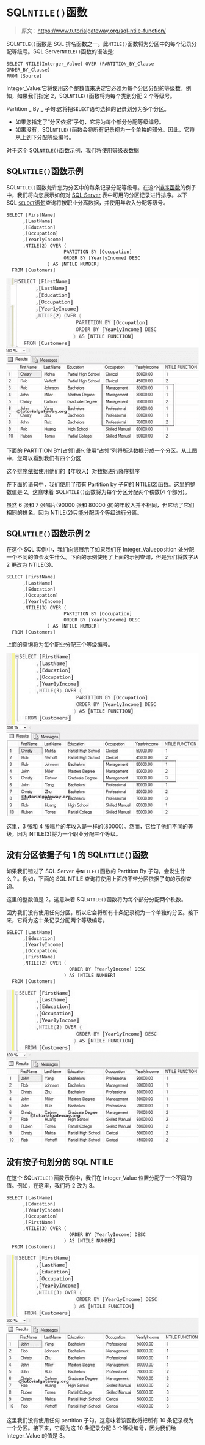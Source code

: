 # SQL`NTILE()`函数

> 原文：<https://www.tutorialgateway.org/sql-ntile-function/>

SQL`NTILE()`函数是 SQL 排名函数之一。此`NTILE()`函数将为分区中的每个记录分配等级号。SQL Server`NTILE()`函数的语法是:

```
SELECT NTILE(Interger_Value) OVER (PARTITION_BY_Clause ORDER_BY_Clause)
FROM [Source]
```

Integer_Value:它将使用这个整数值来决定它必须为每个分区分配的等级数。例如，如果我们指定 2，SQL`NTILE()`函数将为每个类别分配 2 个等级号。

Partition _ By _ 子句:这将把`SELECT`语句选择的记录划分为多个分区。

*   如果您指定了“分区依据”子句，它将为每个部分分配等级编号。
*   如果没有，SQL`NTILE()`函数会将所有记录视为一个单独的部分。因此，它将从上到下分配等级编号。

对于这个 SQL`NTILE()`函数示例，我们将使用[等级表](https://www.tutorialgateway.org/sql-data/)数据

## SQL`NTILE()`函数示例

SQL`NTILE()`函数允许您为分区中的每条记录分配等级号。在这个[排序函数](https://www.tutorialgateway.org/ranking-functions-in-sql-server/)的例子中，我们将向您展示如何对 [SQL Server](https://www.tutorialgateway.org/sql/) 表中可用的分区记录进行排序。以下 SQL [`SELECT`语句](https://www.tutorialgateway.org/sql-select-statement/)查询将按职业分离数据，并使用年收入分配等级号。

```
SELECT [FirstName]
      ,[LastName]
      ,[Education]
      ,[Occupation]
      ,[YearlyIncome]
      ,NTILE(2) OVER (
                     PARTITION BY [Occupation] 
                     ORDER BY [YearlyIncome] DESC
         	   ) AS [NTILE NUMBER]
  FROM [Customers]
```

![SQL NTILE FUNCTION 1](img/2e61fe9682df848ee288a25762944c03.png)

下面的 PARTITION BY[占领]语句使用“占领”列将所选数据分成一个分区。从上图中，您可以看到我们有四个分区

这个[排序依据](https://www.tutorialgateway.org/sql-order-by-clause/)使用他们的【年收入】对数据进行降序排序

在下面的语句中，我们使用了带有 Partition by 子句的 NTILE(2)函数。这里的整数值是 2。这意味着 SQL`NTILE()`函数将为每个分区分配两个秩数(4 个部分)。

虽然 6 张和 7 张唱片(90000 张和 80000 张)的年收入并不相同，但它给了它们相同的排名。因为 NTILE(2)只能分配两个等级进行分离。

## SQL`NTILE()`函数示例 2

在这个 SQL 实例中，我们向您展示了如果我们在 Integer_Valueposition 处分配一个不同的值会发生什么。下面的示例使用了上面的示例查询，但是我们将数字从 2 更改为 NTILE(3)。

```
SELECT [FirstName]
      ,[LastName]
      ,[Education]
      ,[Occupation]
      ,[YearlyIncome]
      ,NTILE(3) OVER (
                     PARTITION BY [Occupation] 
                     ORDER BY [YearlyIncome] DESC
         	   ) AS [NTILE NUMBER]
  FROM [Customers]
```

上面的查询将为每个职业分配三个等级编号。

![SQL NTILE FUNCTION 2](img/4d91c8a7fdb88b282b8a6c383a58af4a.png)

这里，3 张和 4 张唱片的年收入是一样的(80000)。然而，它给了他们不同的等级，因为 NTILE(3)将为一个职业分配三个等级。

## 没有分区依据子句 1 的 SQL`NTILE()`函数

如果我们错过了 SQL Server 中`NTILE()`函数的 Partition By 子句，会发生什么？。例如，下面的 SQL NTILE 查询将使用上面的不带分区依据子句的示例查询。

这里的整数值是 2。这意味着 SQL`NTILE()`函数将为每个部分分配两个秩数。

因为我们没有使用任何分区，所以它会将所有十条记录视为一个单独的分区。接下来，它将为这十条记录分配两个等级编号。

```
SELECT [LastName]
      ,[Education]
      ,[YearlyIncome]
      ,[Occupation]
      ,[FirstName]
      ,NTILE(2) OVER (
                       ORDER BY [YearlyIncome] DESC
                     ) AS [NTILE NUMBER]
  FROM [Customers]
```

![SQL NTILE FUNCTION 3](img/9c7c0348716bb73b118ec820e0c9125f.png)

## 没有按子句划分的 SQL NTILE

在这个 SQL`NTILE()`函数示例中，我们在 Integer_Value 位置分配了一个不同的值。例如，在这里，我们将 2 改为 3。

```
SELECT [LastName]
      ,[Education]
      ,[YearlyIncome]
      ,[Occupation]
      ,[FirstName]
      ,NTILE(3) OVER (
                       ORDER BY [YearlyIncome] DESC
                     ) AS [NTILE NUMBER]
  FROM [Customers]
```

![SQL NTILE Function 4](img/100485c6fb7b79b9f960b6e551300a56.png)

这里我们没有使用任何 partition 子句。这意味着该函数将把所有 10 条记录视为一个分区。接下来，它将为这 10 条记录分配 3 个等级编号，因为我们给 Integer_Value 的值是 3。